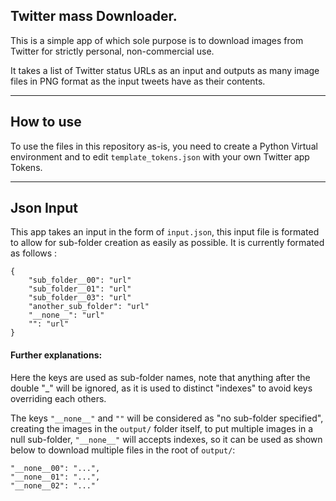 ## Twitter mass Downloader.

This is a simple app of which sole purpose is to download images from Twitter for strictly personal, non-commercial use.

It takes a list of Twitter status URLs as an input and outputs as many image files in PNG format as the input tweets have as their contents.
___
## How to use

To use the files in this repository as-is, you need to create a Python Virtual environment and to edit `template_tokens.json` with your own Twitter app Tokens.
___
## Json Input

This app takes an input in the form of `input.json`, this input file is formated to allow for sub-folder creation as easily as possible. It is currently formated as follows : 
```
{
    "sub_folder__00": "url"
    "sub_folder__01": "url"
    "sub_folder__03": "url"
    "another_sub_folder": "url"
    "__none__": "url"
    "": "url"
}
```

#### Further explanations:

Here the keys are used as sub-folder names, note that anything after the double "_" will be ignored, as it is used to distinct "indexes" to avoid keys overriding each others.

The keys `"__none__"` and `""` will be considered as "no sub-folder specified", creating the images in the `output/` folder itself, to put multiple images in a null sub-folder, `"__none__"` will accepts indexes, so it can be used as shown below to download multiple files in the root of `output/`: 

```
"__none__00": "...", 
"__none__01": "...", 
"__none__02": "..."
```

